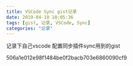 ```yaml
---
title: VSCode Sync gist记录
date: 2019-04-10 10:05:36
tags: [gist, 记录, VSCode, Sync]
categories: "记录"
---
```


记录下自己vscode 配置同步插件sync用到的gist 

506a1e012e98f1484be0f2bacb703e6860090cf9